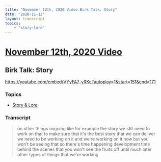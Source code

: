 ```yaml
---
title: "November 12th, 2020 Video Birk Talk: Story"
date: "2020-11-12"
layout: transcript
topics:
    - "story-lore"
---
```

# [November 12th, 2020 Video](../2020-11-12.md)
## Birk Talk: Story
https://youtube.com/embed/VYyFA7-yRKc?autoplay=1&start=151&end=171

### Topics
* [Story & Lore](../topics/story-lore.md)

### Transcript

> on other things ongoing like for example the story we still need to work on that to make sure that it's the best story that we can deliver we need to be working on it and we're working on it now but you won't be seeing that so there's time happening development time behind the scenes that you won't see the fruits off until much later other types of things that we're working
